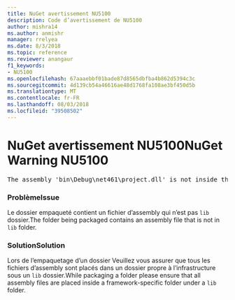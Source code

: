 ```yaml
---
title: NuGet avertissement NU5100
description: Code d’avertissement de NU5100
author: mishra14
ms.author: anmishr
manager: rrelyea
ms.date: 8/3/2018
ms.topic: reference
ms.reviewer: anangaur
f1_keywords:
- NU5100
ms.openlocfilehash: 67aaaebbf01bade87d8565dbfba4b862d5394c3c
ms.sourcegitcommit: 4d139cb54a46616ae48d1768fa108ae3bf450d5b
ms.translationtype: MT
ms.contentlocale: fr-FR
ms.lasthandoff: 08/03/2018
ms.locfileid: "39508502"
---
```

# <a name="nuget-warning-nu5100"></a><span data-ttu-id="fb853-103">NuGet avertissement NU5100</span><span class="sxs-lookup"><span data-stu-id="fb853-103">NuGet Warning NU5100</span></span>
<pre>The assembly 'bin\Debug\net461\project.dll' is not inside the 'lib' folder and hence it won't be added as a reference when the package is installed into a project. Move it into the 'lib' folder if it needs to be referenced.</pre>

### <a name="issue"></a><span data-ttu-id="fb853-104">Problème</span><span class="sxs-lookup"><span data-stu-id="fb853-104">Issue</span></span>

<span data-ttu-id="fb853-105">Le dossier empaqueté contient un fichier d’assembly qui n’est pas `lib` dossier.</span><span class="sxs-lookup"><span data-stu-id="fb853-105">The folder being packaged contains an assembly file that is not in `lib` folder.</span></span>


### <a name="solution"></a><span data-ttu-id="fb853-106">Solution</span><span class="sxs-lookup"><span data-stu-id="fb853-106">Solution</span></span>

<span data-ttu-id="fb853-107">Lors de l’empaquetage d’un dossier Veuillez vous assurer que tous les fichiers d’assembly sont placés dans un dossier propre à l’infrastructure sous un `lib` dossier.</span><span class="sxs-lookup"><span data-stu-id="fb853-107">While packaging a folder please ensure that all assembly files are placed inside a framework-specific folder under a `lib` folder.</span></span>

